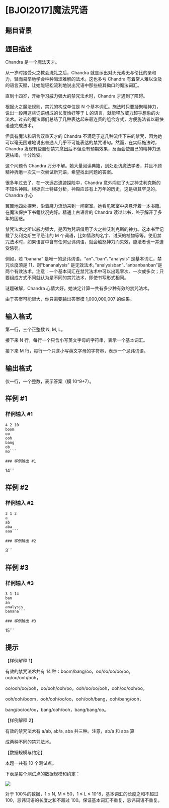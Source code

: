 # [BJOI2017]魔法咒语

## 题目背景



## 题目描述

Chandra 是一个魔法天才。

从一岁时接受火之教会洗礼之后，Chandra 就显示出对火元素无与伦比的亲和力，轻而易举地学会种种晦涩难解的法术。这也多亏 Chandra 有着常人难以企及的语言天赋，让她能轻松流利地说出咒语中那些极其拗口的魔法词汇。

直到十四岁，开始学习威力强大的禁咒法术时，Chandra 才遇到了障碍。

根据火之魔法规则，禁咒的构成单位是 N 个基本词汇。施法时只要凝聚精神力，说出一段用这些词语组成的长度恰好等于 L 的语言，就能释放威力超乎想象的火法术。过去的魔法师们总结了几种表达起来最连贯的组合方式，方便施法者以最快语速完成法术。

但具有魔法和语言双重天才的 Chandra 不满足于这几种流传下来的禁咒，因为她可以毫无困难地说出普通人几乎不可能表达的禁咒语句。然而，在实际施法时，Chandra 发现有些自创禁咒念出后不但没有预期效果，反而会使自己的精神力迅速枯竭，十分难受。

这个问题令 Chandra 万分不解。她大量阅读典籍，到处走访魔法学者，并且不顾精神折磨一次又一次尝试新咒语，希望找出问题的答案。

很多年过去了，在一次远古遗迹探险中，Chandra 意外闯进了火之神艾利克斯的不知名神殿。根据岩土特征分析，神殿应该有上万年的历史，这是极其罕见的。Chandra 小心

翼翼地四处探索，沿着魔力流动来到一间密室。她看见密室中央悬浮着一本书籍。在魔法保护下书籍状况完好。精通上古语言的 Chandra 读过此书，终于解开了多年的困惑。


禁咒法术之所以威力强大，是因为咒语借用了火之神艾利克斯的神力。这本书里记载了艾利克斯生平忌讳的 M 个词语，比如情敌的名字、讨厌的植物等等。使用禁咒法术时，如果语言中含有任何忌讳词语，就会触怒神力而失效，施法者也一并遭受惩罚。

例如，若 ”banana” 是唯一的忌讳词语，“an”、”ban”、”analysis” 是基本词汇，禁咒长度须是 11，则“bananalysis” 是无效法术，”analysisban”、”anbanbanban”是两个有效法术。注意：一个基本词汇在禁咒法术中可以出现零次、一次或多次；只要组成方式不同就认为是不同的禁咒法术，即使书写形式相同。

谜题破解，Chandra 心情大好。她决定计算一共有多少种有效的禁咒法术。

由于答案可能很大，你只需要输出答案模 1,000,000,007 的结果。


## 输入格式

第一行，三个正整数 N, M, L。

接下来 N 行，每行一个只含小写英文字母的字符串，表示一个基本词汇。

接下来 M 行，每行一个只含小写英文字母的字符串，表示一个忌讳词语。


## 输出格式

仅一行，一个整数，表示答案（模 10^9+7）。


## 样例 #1

### 样例输入 #1
```
4 2 10
boom
oo
ooh
bang
ob
mo```

### 样例输出 #1

```
14```

## 样例 #2

### 样例输入 #2
```
3 1 3
a
ab
aba
aaa```

### 样例输出 #2

```
3```

## 样例 #3

### 样例输入 #3
```
3 1 14
ban
an
analysis
banana```

### 样例输出 #3

```
15```

## 提示

【样例解释 1】

有效的禁咒法术共有 14 种：boom/bang/oo，oo/oo/oo/oo/oo，oo/oo/ooh/ooh，

oo/ooh/oo/ooh，oo/ooh/ooh/oo，ooh/oo/oo/ooh，ooh/oo/ooh/oo，

ooh/ooh/boom，ooh/ooh/oo/oo，ooh/ooh/bang，ooh/bang/ooh，

bang/oo/oo/oo，bang/ooh/ooh，bang/bang/oo。

【样例解释 2】

有效的禁咒法术有 a/ab, ab/a, aba 共三种。注意，ab/a 和 aba 算

成两种不同的禁咒法术。

【数据规模与约定】

本题一共有 10 个测试点。

下表是每个测试点的数据规模和约定：

 ![](https://cdn.luogu.com.cn/upload/pic/5191.png) 

对于 100%的数据，1 ≤ N, M ≤ 50，1 ≤ L ≤ 10^8，基本词汇的长度之和不超过100，忌讳词语的长度之和不超过 100。保证基本词汇不重复，忌讳词语不重复。

